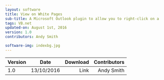 ```yaml
---
layout: software
title: View on White Pages
sub-title: A Microsoft Outlook plugin to allow you to right-click on a contact to take you straight to their Intranet page
tags: VB.net
updated-on: August 1st, 2016
version: 1.0
contributors: Andy Smith

software-img: indexbg.jpg 
---
```


<div class="tables-begin"></div>

| Version       | Date          | Download  | Contributors |
| ------------- |:-------------:| ---------:| ------------:|
| 1.0           | 13/10/2016    | Link      | Andy Smith   |

<div class="tables-end"></div>